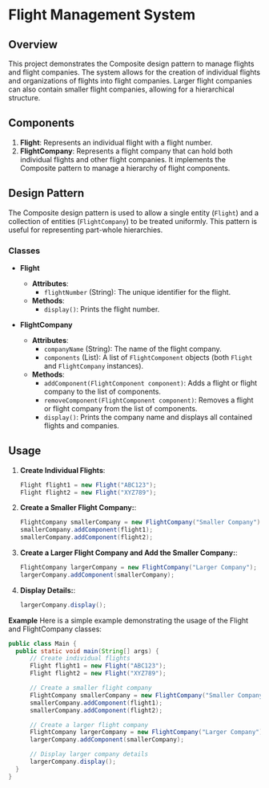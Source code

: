# Flight Management System

## Overview

This project demonstrates the Composite design pattern to manage flights and flight companies. The system allows for the creation of individual flights and organizations of flights into flight companies. Larger flight companies can also contain smaller flight companies, allowing for a hierarchical structure.

## Components

1. **Flight**: Represents an individual flight with a flight number.
2. **FlightCompany**: Represents a flight company that can hold both individual flights and other flight companies. It implements the Composite pattern to manage a hierarchy of flight components.

## Design Pattern

The Composite design pattern is used to allow a single entity (`Flight`) and a collection of entities (`FlightCompany`) to be treated uniformly. This pattern is useful for representing part-whole hierarchies.

### Classes

- **Flight**
  - **Attributes**:
    - `flightNumber` (String): The unique identifier for the flight.
  - **Methods**:
    - `display()`: Prints the flight number.

- **FlightCompany**
  - **Attributes**:
    - `companyName` (String): The name of the flight company.
    - `components` (List<FlightComponent>): A list of `FlightComponent` objects (both `Flight` and `FlightCompany` instances).
  - **Methods**:
    - `addComponent(FlightComponent component)`: Adds a flight or flight company to the list of components.
    - `removeComponent(FlightComponent component)`: Removes a flight or flight company from the list of components.
    - `display()`: Prints the company name and displays all contained flights and companies.

## Usage

1. **Create Individual Flights**:
   ```java
   Flight flight1 = new Flight("ABC123");
   Flight flight2 = new Flight("XYZ789");

2. **Create a Smaller Flight Company:**:
   ```java
   FlightCompany smallerCompany = new FlightCompany("Smaller Company");
   smallerCompany.addComponent(flight1);
   smallerCompany.addComponent(flight2);

3. **Create a Larger Flight Company and Add the Smaller Company:**:
   ```java
   FlightCompany largerCompany = new FlightCompany("Larger Company");
   largerCompany.addComponent(smallerCompany);

4. **Display Details:**:
   ```java
   largerCompany.display();

**Example**
Here is a simple example demonstrating the usage of the Flight and FlightCompany classes:
  ```java
  public class Main {
    public static void main(String[] args) {
        // Create individual flights
        Flight flight1 = new Flight("ABC123");
        Flight flight2 = new Flight("XYZ789");

        // Create a smaller flight company
        FlightCompany smallerCompany = new FlightCompany("Smaller Company");
        smallerCompany.addComponent(flight1);
        smallerCompany.addComponent(flight2);

        // Create a larger flight company
        FlightCompany largerCompany = new FlightCompany("Larger Company");
        largerCompany.addComponent(smallerCompany);

        // Display larger company details
        largerCompany.display();
    }
}

   


